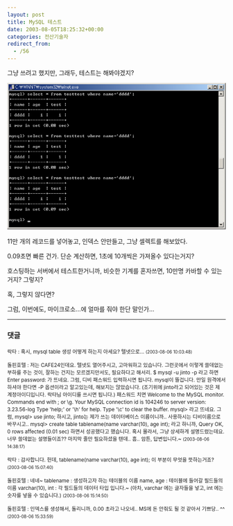 ```yaml
---
layout: post
title: MySQL 테스트
date: 2003-08-05T18:25:32+00:00
categories: 전산기술자
redirect_from:
  - /56
---
```


그냥 쓰려고 했지만, 그래두, 테스트는 해봐야겠지?

![ ](/assets/media/logs_archives_mysql_p_test.jpg)

11만 개의 레코드를 넣어놓고, 인덱스 안만들고, 그냥 셀렉트를 해보았다.

0.09초면 빠른 건가. 단순 계산하면, 1초에 10개씩은 가져올수 있다는거지?

호스팅하는 서버에서 테스트한거니까, 비슷한 기계를 혼자쓰면, 10만명 카바할 수 있는거지? 그렇지?

혹, 그렇지 않다면?

그럼, 이번에도, 마이크로소...에 얼마를 줘야 한단 말인가...

* * *

### 댓글



<!--- cmt:106 --->
<!--- mail: --->
<!--- parent:0 --->

<small class=comment>락타 : 혹시, mysql table 생성 어떻게 하는지 아세요? 텔넷으로... <small>(2003-08-06 10:03:48)</small></small>


<!--- cmt:107 --->
<!--- mail: --->
<!--- parent:0 --->

<small class=comment>돌핀호텔 : 저는 CAFE24인데요. 텔넷도 열어주시고, 고마워하고 있습니다. 그런곳에서 이렇게 쓸데없는 부하를 주는 것이, 잘하는 건지는 모르겠지만서도, 필요하다고 해서리.    $ mysql -u jinto -p  라고 하면  Enter password:  가 뜨네요. 그럼, 디비 패스워드 입력하시면 됩니다. mysql이 뜰겁니다. 만일 원격에서 하셔야 한다면 -P 옵션이라고 알고있는데, 해보지는 않았습니다.  (조기위에 jinto라고 되어있는 것은 제 계정아이디입니다. 락타님 아이디를 쓰시면 됩니다.)   패스워드 치면  Welcome to the MySQL monitor.  Commands end with ; or \g. Your MySQL connection id is 104246 to server version: 3.23.56-log  Type 'help;' or '\h' for help. Type '\c' to clear the buffer.  mysql>  라고 뜨네요.  그럼,   mysql> use jinto;  하시고, jinto는 제가 쓰는 데이터베이스 이름이니까.. 사용하시는 디비이름으로 바꾸시고..  mysql> create table tablename(name varchar(10), age int);  라고 하니까,  Query OK, 0 rows affected (0.01 sec)  하면서 성공했다고 했습니다.  혹시 몰라서, 그냥 상세하게 설명드렸는데요. 너무 쓸데없는 설명들이죠?? 마지막 줄만 필요하셨을 텐데.. 흠.. 암튼, 답변입니다.~ <small>(2003-08-06 14:38:17)</small></small>


<!--- cmt:108 --->
<!--- mail: --->
<!--- parent:0 --->

<small class=comment>락타 : 감사합니다.  헌데, tablename(name varchar(10), age int); 이 부분이 무엇을 뜻하는거죠? <small>(2003-08-06 15:07:40)</small></small>


<!--- cmt:109 --->
<!--- mail: --->
<!--- parent:0 --->

<small class=comment>돌핀호텔 : 네네~  tablename : 생성하고자 하는 테이블의 이름 name, age : 테이블에 들어갈 필드들의 이름 varchar(10), int : 각 필드들의 데이터 타입  입니다.~  (아차, varchar 에는 글자들을 넣고, int 에는 숫자를 넣을 수 있습니다.) <small>(2003-08-06 15:14:50)</small></small>


<!--- cmt:110 --->
<!--- mail: --->
<!--- parent:0 --->

<small class=comment>돌핀호텔 : 인덱스를 생성해서, 돌리니까, 0.00 초라고 나오네..  MS에 돈 안줘도 될 것 같아서 기쁘당.. ^^ <small>(2003-08-06 15:33:59)</small></small>

